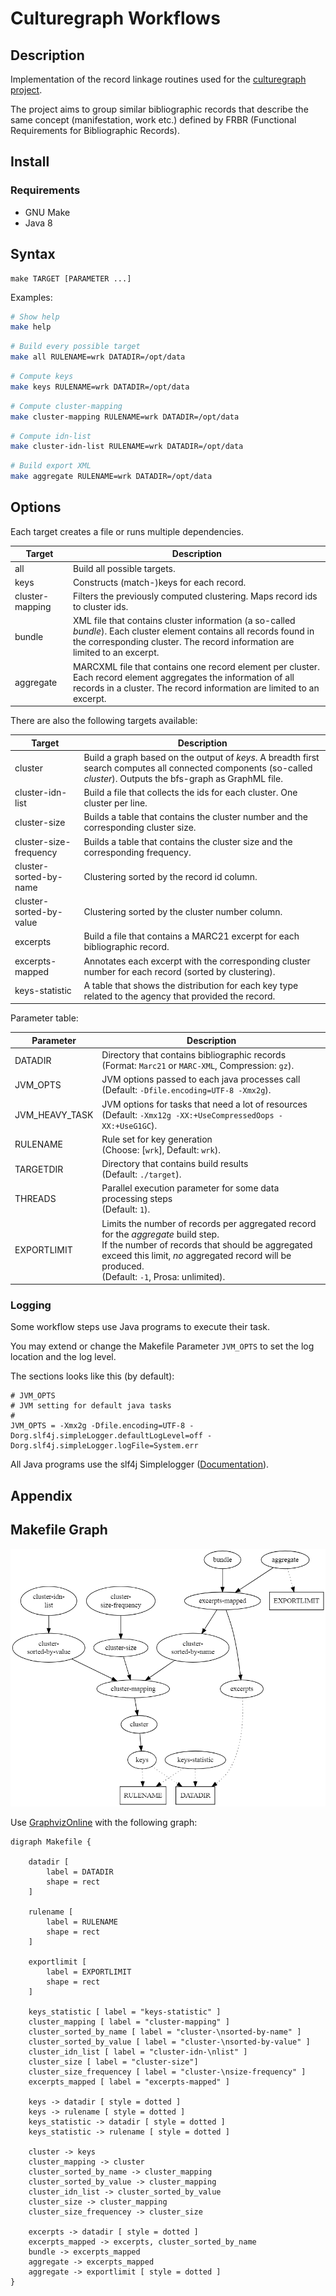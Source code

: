 # Culturegraph Workflows

## Description

Implementation of the record linkage routines used for the [culturegraph project](http://www.dnb.de/DE/Wir/Projekte/Abgeschlossen/culturegraph.html).

The project aims to group similar bibliographic records that describe the same
concept (manifestation, work etc.) defined by FRBR
(Functional Requirements for Bibliographic Records).

## Install

### Requirements

* GNU Make
* Java 8

## Syntax

```
make TARGET [PARAMETER ...]
```

Examples:

```bash
# Show help
make help
```

```bash
# Build every possible target
make all RULENAME=wrk DATADIR=/opt/data
```

```bash
# Compute keys
make keys RULENAME=wrk DATADIR=/opt/data
```

```bash
# Compute cluster-mapping
make cluster-mapping RULENAME=wrk DATADIR=/opt/data
```

```bash
# Compute idn-list
make cluster-idn-list RULENAME=wrk DATADIR=/opt/data
```

```bash
# Build export XML
make aggregate RULENAME=wrk DATADIR=/opt/data
```

## Options

Each target creates a file or runs multiple dependencies.

| Target | Description |
| --- | --- |
| all | Build all possible targets. |
| keys | Constructs (match-)keys for each record. |
| cluster-mapping | Filters the previously computed clustering. Maps record ids to cluster ids. |
| bundle | XML file that contains cluster information (a so-called *bundle*). Each cluster element contains all records found in the corresponding cluster. The record information are limited to an excerpt. |
| aggregate | MARCXML file that contains one record element per cluster. Each record element aggregates the information of all records in a cluster. The record information are limited to an excerpt. |

There are also the following targets available:

| Target | Description |
| --- | --- |
| cluster | Build a graph based on the output of *keys*. A breadth first search computes all connected components (so-called *cluster*). Outputs the bfs-graph as GraphML file.
| cluster-idn-list | Build a file that collects the ids for each cluster. One cluster per line. |
| cluster-size | Builds a table that contains the cluster number and the corresponding cluster size. |
| cluster-size-frequency | Builds a table that contains the cluster size and the corresponding frequency. |
| cluster-sorted-by-name | Clustering sorted by the record id column. |
| cluster-sorted-by-value | Clustering sorted by the cluster number column. |
| excerpts | Build a file that contains a MARC21 excerpt for each bibliographic record. |
| excerpts-mapped | Annotates each excerpt with the corresponding cluster number for each record (sorted by clustering). |
| keys-statistic | A table that shows the distribution for each key type related to the agency that provided the record. |

Parameter table:

| Parameter | Description |
| --- | --- |
| DATADIR | Directory that contains bibliographic records <br> (Format: `Marc21` or `MARC-XML`, Compression: `gz`). |
| JVM_OPTS | JVM options passed to each java processes call <br> (Default: `-Dfile.encoding=UTF-8 -Xmx2g`). |
| JVM_HEAVY_TASK | JVM options for tasks that need a lot of resources <br> (Default: `-Xmx12g -XX:+UseCompressedOops -XX:+UseG1GC`).
| RULENAME | Rule set for key generation <br> (Choose: [`wrk`], Default: `wrk`). |
| TARGETDIR |  Directory that contains build results <br> (Default: `./target`). |
| THREADS | Parallel execution parameter for some data processing steps <br> (Default: `1`). |
| EXPORTLIMIT | Limits the number of records per aggregated record for the _aggregate_ build step. <br> If the number of records that should be aggregated exceed this limit, *no* aggregated record will be produced. <br> (Default: `-1`, Prosa: unlimited).|

### Logging

Some workflow steps use Java programs to execute their task.

You may extend or change the Makefile Parameter `JVM_OPTS` to set the log location and the log level.

The sections looks like this (by default):

```
# JVM_OPTS
# JVM setting for default java tasks
#
JVM_OPTS = -Xmx2g -Dfile.encoding=UTF-8 -Dorg.slf4j.simpleLogger.defaultLogLevel=off -Dorg.slf4j.simpleLogger.logFile=System.err 
```  

All Java programs use the slf4j Simplelogger ([Documentation](https://www.slf4j.org/api/org/slf4j/impl/SimpleLogger.html)). 


## Appendix

## Makefile Graph

![](MakefileGraph.png)

Use [GraphvizOnline](https://dreampuf.github.io/GraphvizOnline/)
with the following graph:

```GraphViz
digraph Makefile {

    datadir [
        label = DATADIR
        shape = rect
    ]
    
    rulename [
        label = RULENAME
        shape = rect
    ]
    
    exportlimit [
        label = EXPORTLIMIT
        shape = rect
    ]
    
    keys_statistic [ label = "keys-statistic" ]
    cluster_mapping [ label = "cluster-mapping" ]
    cluster_sorted_by_name [ label = "cluster-\nsorted-by-name" ]
    cluster_sorted_by_value [ label = "cluster-\nsorted-by-value" ]
    cluster_idn_list [ label = "cluster-idn-\nlist" ]
    cluster_size [ label = "cluster-size"]
    cluster_size_frequencey [ label = "cluster-\nsize-frequency" ]
    excerpts_mapped [ label = "excerpts-mapped" ]

    keys -> datadir [ style = dotted ]
    keys -> rulename [ style = dotted ]
    keys_statistic -> datadir [ style = dotted ]
    keys_statistic -> rulename [ style = dotted ]

    cluster -> keys
    cluster_mapping -> cluster
    cluster_sorted_by_name -> cluster_mapping
    cluster_sorted_by_value -> cluster_mapping
    cluster_idn_list -> cluster_sorted_by_value
    cluster_size -> cluster_mapping
    cluster_size_frequencey -> cluster_size
    
    excerpts -> datadir [ style = dotted ]
    excerpts_mapped -> excerpts, cluster_sorted_by_name
    bundle -> excerpts_mapped
    aggregate -> excerpts_mapped
    aggregate -> exportlimit [ style = dotted ]
}
```

